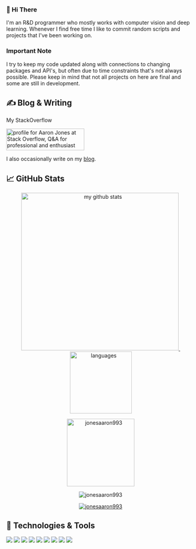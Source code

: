 ### 👋 Hi There
I'm an R&D programmer who mostly works with computer vision and deep learning. Whenever I find free time I like to commit random scripts and projects that I've been working on.

### Important Note
I try to keep my code updated along with connections to changing packages and API's, but often due to time constraints that's not always possible. Please keep in mind that not all projects on here are final and some are still in development.

## &#x270d; Blog & Writing
My StackOverflow

<a href="https://stackoverflow.com/users/13079914/aaron-jones"><img src="https://stackoverflow.com/users/flair/13079914.png?theme=clean" width="208" height="58" alt="profile for Aaron Jones at Stack Overflow, Q&amp;A for professional and enthusiast programmers" title="profile for Aaron Jones at Stack Overflow, Q&amp;A for professional and enthusiast programmers"></a>

I also occasionally write on my [blog](https://aaronsprogrammingblog.com/).

## &#x1f4c8; GitHub Stats
<a align="center" href="https://jonesaaron993.github.io">
<p align="center">
<img src="https://github-readme-stats.vercel.app/api?username=jonesaaron993&show_icons=true&theme=tokyonight" alt="my github stats" width="420"/>&nbsp;<img src="https://github-readme-stats.vercel.app/api/top-langs/?username=jonesaaron993&layout=compact&theme=tokyonight" alt="languages" height="165">
</p>
</a>

<p align="center"><img height="180em" src="https://github-profile-summary-cards.vercel.app/api/cards/profile-details?username=jonesaaron993&theme=github_dark" alt="jonesaaron993" align = "center"/></p>

<p align="center"><img src="https://github-readme-streak-stats.herokuapp.com/?user=jonesaaron993&theme=black-ice&hide_border=true&stroke=0000&background=0D1117&ring=e05397&fire=e05397&currStreakLabel=e05397" alt="jonesaaron993" /></p>

<p align="center"> <a href="https://github.com/jonesaaron993"><img src="https://github-profile-trophy.vercel.app/?username=jonesaaron993&margin-w=5&theme=radical" alt="jonesaaron993" /></a> </p>

## 🔧 Technologies & Tools
![](https://img.shields.io/badge/OS-Windows-informational?style=flat&logo=windows&logoColor=white&color=2bbc8a)
![](https://img.shields.io/badge/OS-Linux-informational?style=flat&logo=linux&logoColor=white&color=2bbc8a)
![](https://img.shields.io/badge/Code-Python-informational?style=flat&logo=python&logoColor=white&color=2bbc8a)
![](https://img.shields.io/badge/Code-CSharp-informational?style=flat&logo=c-sharp&logoColor=white&color=2bbc8a)
![](https://img.shields.io/badge/Code-C++-informational?style=flat&logo=c&logoColor=white&color=2bbc8a)
![](https://img.shields.io/badge/Code-Make-informational?style=flat&logo=cmake&logoColor=white&color=2bbc8a)
![](https://img.shields.io/badge/Code-EmguCV-informational?style=flat&logo=emgucv&logoColor=white&color=2bbc8a)
![](https://img.shields.io/badge/Code-OpenCV-informational?style=flat&logo=opencv&logoColor=white&color=2bbc8a)
![](https://img.shields.io/badge/Tools-Docker-informational?style=flat&logo=docker&logoColor=white&color=2bbc8a)
